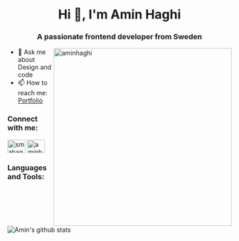 <h1 align="center">Hi 👋, I'm Amin Haghi</h1>
<h3 align="center">A passionate frontend developer from Sweden</h3>
<img width="400" alt="aminhaghi" align="right" src="https://patryk.it/img/blog/dx-and-working-with-git.gif">

- 💬 Ask me about Design and code 
- 📫 How to reach me: [Portfolio](https://aminhaghi.netlify.app/)


<h3 align="left">Connect with me:</h3>
<p align="left">
<a href="https://linkedin.com/in/aminhaghi" target="blank"><img align="center" src="https://raw.githubusercontent.com/rahuldkjain/github-profile-readme-generator/master/src/images/icons/Social/linked-in-alt.svg" alt="smahaghi86" height="30" width="40" /></a>
<a href="https://fb.com/aminhaghi86" target="blank"><img align="center" src="https://raw.githubusercontent.com/rahuldkjain/github-profile-readme-generator/master/src/images/icons/Social/facebook.svg" alt="aminhaghi86" height="30" width="40" /></a>
</p>

<h3 align="left">Languages and Tools:</h3>

![Amin's github stats](https://github-readme-stats.vercel.app/api?username=aminhaghi86)




